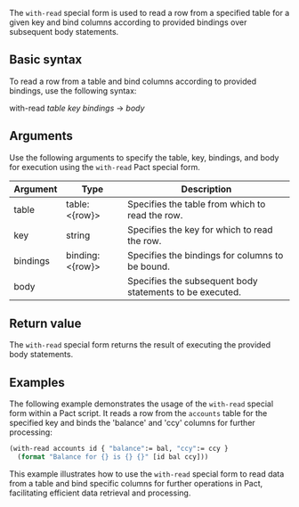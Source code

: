 The `with-read` special form is used to read a row from a specified table for a given key and bind columns according to provided bindings over subsequent body statements.

## Basic syntax

To read a row from a table and bind columns according to provided bindings, use the following syntax:

with-read *table* *key* *bindings* -> *body*

## Arguments

Use the following arguments to specify the table, key, bindings, and body for execution using the `with-read` Pact special form.

| Argument | Type | Description |
| --- | --- | --- |
| table | table:<{row}> | Specifies the table from which to read the row. |
| key | string | Specifies the key for which to read the row. |
| bindings | binding:<{row}> | Specifies the bindings for columns to be bound. |
| body | <a> | Specifies the subsequent body statements to be executed. |

## Return value

The `with-read` special form returns the result of executing the provided body statements.

## Examples

The following example demonstrates the usage of the `with-read` special form within a Pact script. It reads a row from the `accounts` table for the specified key and binds the 'balance' and 'ccy' columns for further processing:

```lisp
(with-read accounts id { "balance":= bal, "ccy":= ccy }
  (format "Balance for {} is {} {}" [id bal ccy]))
```

This example illustrates how to use the `with-read` special form to read data from a table and bind specific columns for further operations in Pact, facilitating efficient data retrieval and processing.
